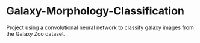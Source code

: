 # Galaxy-Morphology-Classification
Project using a convolutional neural network to classify galaxy images from the Galaxy Zoo dataset.
